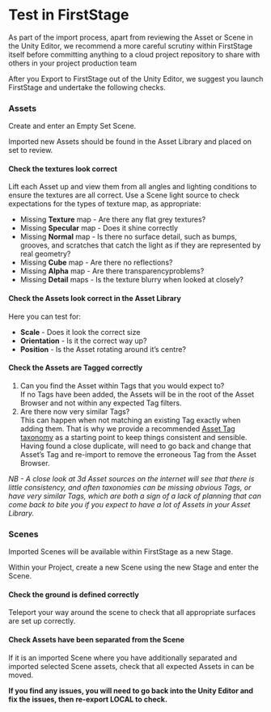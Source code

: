 # Test in FirstStage

As part of the import process, apart from reviewing the Asset or Scene in the Unity Editor, we recommend a more careful scrutiny within FirstStage itself before committing anything to a cloud project repository to share with others in your project production team

After you Export to FirstStage out of the Unity Editor, we suggest you launch FirstStage and undertake the following checks.

### Assets

Create and enter an Empty Set Scene.

Imported new Assets should be found in the Asset Library and placed on set to review.

#### Check the textures look correct

Lift each Asset up and view them from all angles and lighting conditions to ensure the textures are all correct. Use a Scene light source to check expectations for the types of texture map, as appropriate:

* Missing **Texture** map - Are there any flat grey textures?
* Missing **Specular** map - Does it shine correctly
* Missing **Normal** map - Is there no surface detail, such as bumps, grooves, and scratches that catch the light as if they are represented by real geometry?
* Missing **Cube** map - Are there no reflections?
* Missing **Alpha** map - Are there transparencyproblems?
* Missing **Detail** maps - Is the texture blurry when looked at closely?

#### Check the Assets look correct in the Asset Library

Here you can test for:

* **Scale** - Does it look the correct size
* **Orientation** - Is it the correct way up?
* **Position** - Is the Asset rotating around it’s centre?

#### Check the Assets are Tagged correctly

1. Can you find the Asset within Tags that you would expect to?\
   If no Tags have been added, the Assets will be in the root of the Asset Browser and not within any expected Tag filters.
2. Are there now very similar Tags?\
   This can happen when not matching an existing Tag exactly when adding them. That is why we provide a recommended [Asset Tag taxonomy](https://firststage.moviestorm.co.uk/asset-management/asset-tagging/) as a starting point to keep things consistent and sensible. Having found a close duplicate, will need to go back and change that Asset’s Tag and re-import to remove the erroneous Tag from the Asset Browser.

_NB - A close look at 3d Asset sources on the internet will see that there is little consistency, and often taxonomies can be missing obvious Tags, or have very similar Tags, which are both a sign of a lack of planning that can come back to bite you if you expect to have a lot of Assets in your Asset Library._

### Scenes

Imported Scenes will be available within FirstStage as a new Stage.

Within your Project, create a new Scene using the new Stage and enter the Scene.

#### Check the ground is defined correctly

Teleport your way around the scene to check that all appropriate surfaces are set up correctly.

#### Check Assets have been separated from the Scene

If it is an imported Scene where you have additionally separated and imported selected Scene assets, check that all expected Assets in can be moved.

**If you find any issues, you will need to go back into the Unity Editor and fix the issues, then re-export LOCAL to check.**
